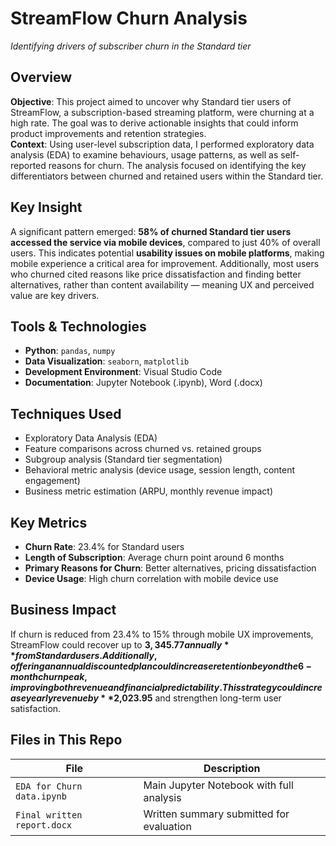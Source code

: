 # StreamFlow Churn Analysis  
*Identifying drivers of subscriber churn in the Standard tier*

## Overview  
**Objective**: This project aimed to uncover why Standard tier users of StreamFlow, a subscription-based streaming platform, were churning at a high rate. The goal was to derive actionable insights that could inform product improvements and retention strategies.  
**Context**: Using user-level subscription data, I performed exploratory data analysis (EDA) to examine behaviours, usage patterns, as well as self-reported reasons for churn. The analysis focused on identifying the key differentiators between churned and retained users within the Standard tier.

## Key Insight  
A significant pattern emerged: **58% of churned Standard tier users accessed the service via mobile devices**, compared to just 40% of overall users. This indicates potential **usability issues on mobile platforms**, making mobile experience a critical area for improvement. Additionally, most users who churned cited reasons like price dissatisfaction and finding better alternatives, rather than content availability — meaning UX and perceived value are key drivers.

## Tools & Technologies  
- **Python**: `pandas`, `numpy`  
- **Data Visualization**: `seaborn`, `matplotlib`  
- **Development Environment**: Visual Studio Code  
- **Documentation**: Jupyter Notebook (.ipynb), Word (.docx)

## Techniques Used  
- Exploratory Data Analysis (EDA)  
- Feature comparisons across churned vs. retained groups  
- Subgroup analysis (Standard tier segmentation)  
- Behavioral metric analysis (device usage, session length, content engagement)  
- Business metric estimation (ARPU, monthly revenue impact)

## Key Metrics  
- **Churn Rate**: 23.4% for Standard users  
- **Length of Subscription**: Average churn point around 6 months  
- **Primary Reasons for Churn**: Better alternatives, pricing dissatisfaction  
- **Device Usage**: High churn correlation with mobile device use

## Business Impact  
If churn is reduced from 23.4% to 15% through mobile UX improvements, StreamFlow could recover up to **$3,345.77 annually** from Standard users.  
Additionally, offering an annual discounted plan could increase retention beyond the 6-month churn peak, improving both revenue and financial predictability. This strategy could increase yearly revenue by **$2,023.95** and strengthen long-term user satisfaction.

## Files in This Repo  

| File | Description |
|------|-------------|
| `EDA for Churn data.ipynb` | Main Jupyter Notebook with full analysis |
| `Final written report.docx` | Written summary submitted for evaluation |
